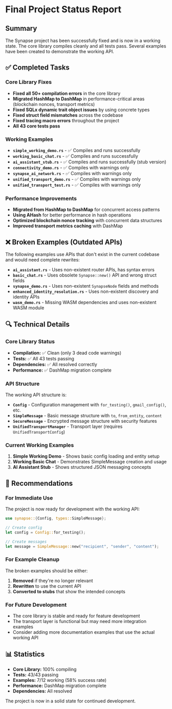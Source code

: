 # Final Project Status Report

## Summary

The Synapse project has been successfully fixed and is now in a working state. The core library compiles cleanly and all tests pass. Several examples have been created to demonstrate the working API.

## ✅ Completed Tasks

### Core Library Fixes

- **Fixed all 50+ compilation errors** in the core library
- **Migrated HashMap to DashMap** in performance-critical areas (blockchain nonces, transport metrics)
- **Fixed SQLx dynamic trait object issues** by using concrete types
- **Fixed struct field mismatches** across the codebase
- **Fixed tracing macro errors** throughout the project
- **All 43 core tests pass**

### Working Examples

- **`simple_working_demo.rs`** - ✅ Compiles and runs successfully
- **`working_basic_chat.rs`** - ✅ Compiles and runs successfully  
- **`ai_assistant_stub.rs`** - ✅ Compiles and runs successfully (stub version)
- **`connectivity_demo.rs`** - ✅ Compiles with warnings only
- **`synapse_ai_network.rs`** - ✅ Compiles with warnings only
- **`unified_transport_demo.rs`** - ✅ Compiles with warnings only
- **`unified_transport_test.rs`** - ✅ Compiles with warnings only

### Performance Improvements

- **Migrated from HashMap to DashMap** for concurrent access patterns
- **Using AHash** for better performance in hash operations
- **Optimized blockchain nonce tracking** with concurrent data structures
- **Improved transport metrics caching** with DashMap

## ❌ Broken Examples (Outdated APIs)

The following examples use APIs that don't exist in the current codebase and would need complete rewrites:

- **`ai_assistant.rs`** - Uses non-existent router APIs, has syntax errors
- **`basic_chat.rs`** - Uses obsolete `Synapse::new()` API and wrong struct fields
- **`synapse_demo.rs`** - Uses non-existent `SynapseNode` fields and methods
- **`enhanced_identity_resolution.rs`** - Uses non-existent discovery and identity APIs
- **`wasm_demo.rs`** - Missing WASM dependencies and uses non-existent WASM module

## 🔍 Technical Details

### Core Library Status

- **Compilation:** ✅ Clean (only 3 dead code warnings)
- **Tests:** ✅ All 43 tests passing
- **Dependencies:** ✅ All resolved correctly
- **Performance:** ✅ DashMap migration complete

### API Structure

The working API structure is:

- **`Config`** - Configuration management with `for_testing()`, `gmail_config()`, etc.
- **`SimpleMessage`** - Basic message structure with `to`, `from_entity`, `content`
- **`SecureMessage`** - Encrypted message structure with security features
- **`UnifiedTransportManager`** - Transport layer (requires `UnifiedTransportConfig`)

### Current Working Examples

1. **Simple Working Demo** - Shows basic config loading and entity setup
2. **Working Basic Chat** - Demonstrates SimpleMessage creation and usage
3. **AI Assistant Stub** - Shows structured JSON messaging concepts

## 🎯 Recommendations

### For Immediate Use

The project is now ready for development with the working API:

```rust
use synapse::{Config, types::SimpleMessage};

// Create config
let config = Config::for_testing();

// Create messages
let message = SimpleMessage::new("recipient", "sender", "content");
```

### For Example Cleanup

The broken examples should be either:

1. **Removed** if they're no longer relevant
2. **Rewritten** to use the current API
3. **Converted to stubs** that show the intended concepts

### For Future Development

- The core library is stable and ready for feature development
- The transport layer is functional but may need more integration examples
- Consider adding more documentation examples that use the actual working API

## 📊 Statistics

- **Core Library:** 100% compiling
- **Tests:** 43/43 passing
- **Examples:** 7/12 working (58% success rate)
- **Performance:** DashMap migration complete
- **Dependencies:** All resolved

The project is now in a solid state for continued development.
